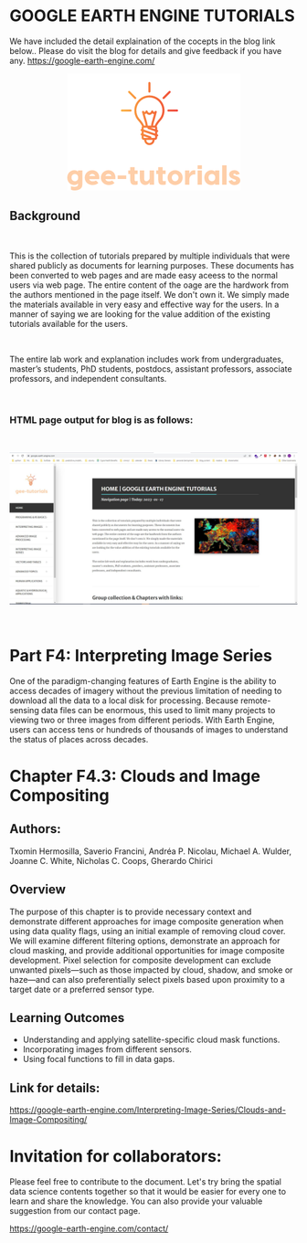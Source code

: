 # GOOGLE EARTH ENGINE TUTORIALS

We have included the detail explaination of the cocepts in the blog link below.. Please do visit the blog for details and give feedback if you have any.
https://google-earth-engine.com/

<p align="center">
    <img src = '../../../logo.png' class="center">
</p>


## Background
<br>

This is the collection of tutorials prepared by multiple individuals that were shared publicly as documents for learning purposes. These documents has been converted to web pages and are made easy aceess to the normal users via web page. The entire content of the oage are the hardwork from the authors mentioned in the page itself. We don't own it. We simply made the materials available in very easy and effective way for the users. In a manner of saying we are looking for the value addition of the existing tutorials available for the users.

<br>

The entire lab work and explanation includes work from undergraduates, master’s students, PhD students, postdocs, assistant professors, associate professors, and independent consultants.

<br>

### HTML page output for blog is as follows:
<br>
<p align="center">
    <img src = '../../../gee-tutorials.jpg' class="center">
</p>
<br>

# Part F4: Interpreting Image Series

One of the paradigm-changing features of Earth Engine is the ability to access decades of imagery without the previous limitation of needing to download all the data to a local disk for processing. Because remote-sensing data files can be enormous, this used to limit many projects to viewing two or three images from different periods. With Earth Engine, users can access tens or hundreds of thousands of images to understand the status of places across decades.

# Chapter F4.3: Clouds and Image Compositing
## Authors:
Txomin Hermosilla, Saverio Francini, Andréa P. Nicolau, Michael A. Wulder, Joanne C. White, Nicholas C. Coops, Gherardo Chirici



## Overview
The purpose of this chapter is to provide necessary context and demonstrate different approaches for image composite generation when using data quality flags, using an initial example of removing cloud cover. We will examine different filtering options, demonstrate an approach for cloud masking, and provide additional opportunities for image composite development. Pixel selection for composite development can exclude unwanted pixels—such as those impacted by cloud, shadow, and smoke or haze—and can also preferentially select pixels based upon proximity to a target date or a preferred sensor type.  


## Learning Outcomes
 - Understanding and applying satellite-specific cloud mask functions.
 - Incorporating images from different sensors.
 - Using focal functions to fill in data gaps.

## Link for details:
https://google-earth-engine.com/Interpreting-Image-Series/Clouds-and-Image-Compositing/


# Invitation for collaborators:
Please feel free to contribute to the document. Let's try bring the spatial data science contents together so that it would be easier for every one to learn and share the knowledge. You can also provide your valuable suggestion from our contact page.

https://google-earth-engine.com/contact/
